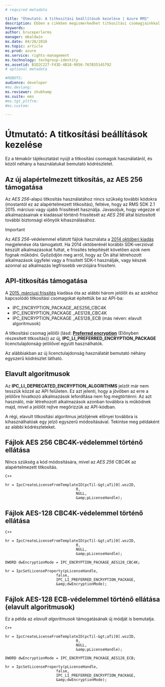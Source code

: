 ```yaml
---
# required metadata

title: "Útmutató: A titkosítási beállítások kezelése | Azure RMS"
description: Ebben a cikkben megismerkedhet titkosítási csomagjainkkal
keywords:
author: bruceperlerms
manager: mbaldwin
ms.date: 04/28/2016
ms.topic: article
ms.prod: azure
ms.service: rights-management
ms.technology: techgroup-identity
ms.assetid: B1D2C227-F43D-4B18-9956-767B35145792
# optional metadata

#ROBOTS:
audience: developer
#ms.devlang:
ms.reviewer: shubhamp
ms.suite: ems
#ms.tgt_pltfrm:
#ms.custom:

---
```


# Útmutató: A titkosítási beállítások kezelése

Ez a témakör tájékoztatást nyújt a titkosítási csomagok használatáról, és közöl néhány a használatukat bemutató kódrészletet.

## Az új alapértelmezett titkosítás, az AES 256 támogatása

Az *AES 256*-alapú titkosítás használatához nincs szükség további kódokra (mostantól ez az alapértelmezett titkosítás), feltéve, hogy az RMS SDK 2.1 2015. márciusi vagy újabb frissítését használja. Javasoljuk, hogy végezze el alkalmazásainak e kiadással történő frissítését az *AES 256* által biztosított további biztonsági előnyök kihasználásához.

> [!IMPORTANT]
> Az *AES 256*-védelemmel ellátott fájlok használata a [2014 októberi kiadás](release-notes-rtm.md) megjelenése óta támogatott. Ha 2014 októberénél korábbi SDK-verzióval készült alkalmazásokat futtat, e frissítés telepítését követően azok nem fognak működni. Győződjön meg arról, hogy az Ön által létrehozott alkalmazások ügyfelei vagy a frissített SDK-t használják, vagy készek azonnal az alkalmazás legfrissebb verziójára frissíteni.

 
## API-titkosítás támogatása

A [2015. márciusi frissítés](release-notes-rtm.md) kiadása óta az alábbi három jelölőt és az azokhoz kapcsolódó titkosítási csomagokat építettük be az API-ba:

-   IPC\_ENCRYPTION\_PACKAGE\_AES256\_CBC4K
-   IPC\_ENCRYPTION\_PACKAGE \_AES128\_CBC4K
-   IPC\_ENCRYPTION\_PACKAGE \_AES128\_ECB (más néven: elavult algoritmusok)

A titkosítási csomag jelölői (lásd: [**Preferred encryption**](/rights-management/sdk/2.1/api/win/constants#msipc_preferred_encryption) (Előnyben részesített titkosítás)) az új, **IPC\_LI\_PREFERRED\_ENCRYPTION\_PACKAGE** licenctulajdonság-jelölővel együtt használhatók.

Az alábbiakban az új licenctulajdonság használatát bemutató néhány egyszerű kódrészlet látható.

## Elavult algoritmusok

Az **IPC\_LI\_DEPRECATED\_ENCRYPTION\_ALGORITHMS** jelzőt már nem tesszük közzé az API felületen. Ez azt jelenti, hogy a jövőben az erre a jelölőre hivatkozó alkalmazások lefordítása nem fog megtörténni. Az azt használó, már létrehozott alkalmazások azonban továbbra is működnek majd, mivel a jelölőt rejtve megőrizzük az API-kódban.

A régi, elavult titkosítási algoritmus jelzőjének előnyei továbbra is kihasználhatóak egy jelző egyszerű módosításával. Tekintse meg példaként az alábbi kódrészleteket.

## Fájlok AES 256 CBC4K-védelemmel történő ellátása

Nincs szükség a kód módosítására, mivel az *AES 256* CBC4K az alapértelmezett titkosítás.

    C++

    hr = IpcCreateLicenseFromTemplateID(pcTil-&gt;aTi[0].wszID,
                                    0,
                                    NULL,
                                    &amp;pLicenseHandle);


## Fájlok AES-128 CBC4K-védelemmel történő ellátása

    C++

    hr = IpcCreateLicenseFromTemplateID(pcTil-&gt;aTi[0].wszID,
                                    0,
                                    NULL,
                                    &amp;pLicenseHandle);

    DWORD dwEncryptionMode = IPC_ENCRYPTION_PACKAGE_AES128_CBC4K;

    hr = IpcSetLicenseProperty(pLicenseHandle,
                           false,
                           IPC_LI_PREFERRED_ENCRYPTION_PACKAGE,
                           &amp;dwEncryptionMode);


## Fájlok AES-128 ECB-védelemmel történő ellátása (elavult algoritmusok)

Ez a példa az *elavult algoritmusok* támogatásának új módját is bemutatja.

    C++
    
    hr = IpcCreateLicenseFromTemplateID(pcTil-&gt;aTi[0].wszID,
                                    0,
                                    NULL,
                                    &amp;pLicenseHandle);

    DWORD dwEncryptionMode = IPC_ENCRYPTION_PACKAGE_AES128_ECB;

    hr = IpcSetLicenseProperty(pLicenseHandle,
                           false,
                           IPC_LI_PREFERRED_ENCRYPTION_PACKAGE,
                           &amp;dwEncryptionMode);

 

 


<!--HONumber=Jun16_HO2-->


